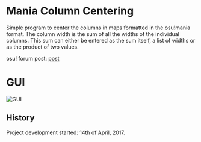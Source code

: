 # Mania Column Centering
Simple program to center the columns in maps formatted in the osu!mania format.
The column width is the sum of all the widths of the individual columns.
This sum can either be entered as the sum itself, a list of widths or as the product of two values.

osu! forum post: [post](https://osu.ppy.sh/forum/t/581972)

# GUI
![GUI](http://i.imgur.com/CgARGrP.png)

## History
Project development started: 14th of April, 2017.
